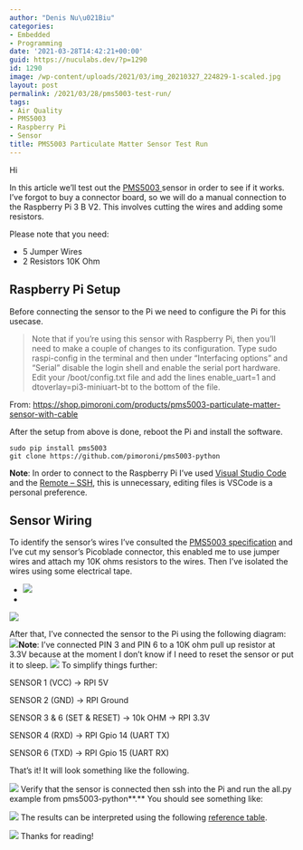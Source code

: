```yaml
---
author: "Denis Nu\u021Biu"
categories:
- Embedded
- Programming
date: '2021-03-28T14:42:21+00:00'
guid: https://nuculabs.dev/?p=1290
id: 1290
image: /wp-content/uploads/2021/03/img_20210327_224829-1-scaled.jpg
layout: post
permalink: /2021/03/28/pms5003-test-run/
tags:
- Air Quality
- PMS5003
- Raspberry Pi
- Sensor
title: PMS5003 Particulate Matter Sensor Test Run
---
```

Hi


In this article we’ll test out the [PMS5003 ](https://shop.pimoroni.com/products/pms5003-particulate-matter-sensor-with-cable)sensor in order to see if it works. I’ve forgot to buy a connector board, so we will do a manual connection to the Raspberry Pi 3 B V2. This involves cutting the wires and adding some resistors.


Please note that you need:


- 5 Jumper Wires
- 2 Resistors 10K Ohm


## Raspberry Pi Setup


Before connecting the sensor to the Pi we need to configure the Pi for this usecase.


> Note that if you’re using this sensor with Raspberry Pi, then you’ll need to make a couple of changes to its configuration. Type sudo raspi-config in the terminal and then under “Interfacing options” and “Serial” disable the login shell and enable the serial port hardware. Edit your /boot/config.txt file and add the lines enable\_uart=1 and dtoverlay=pi3-miniuart-bt to the bottom of the file.
> 
> 
From: https://shop.pimoroni.com/products/pms5003-particulate-matter-sensor-with-cable


After the setup from above is done, reboot the Pi and install the software.


```
sudo pip install pms5003
git clone https://github.com/pimoroni/pms5003-python
```


**Note**: In order to connect to the Raspberry Pi I’ve used [Visual Studio Code](https://code.visualstudio.com/) and the [Remote – SSH](https://marketplace.visualstudio.com/items?itemName=ms-vscode-remote.remote-ssh), this is unnecessary, editing files is VSCode is a personal preference.


## **Sensor Wiring**


To identify the sensor’s wires I’ve consulted the [PMS5003 specification](https://www.aqmd.gov/docs/default-source/aq-spec/resources-page/plantower-pms5003-manual_v2-3.pdf) and I’ve cut my sensor’s Picoblade connector, this enabled me to use jumper wires and attach my 10K ohms resistors to the wires. Then I’ve isolated the wires using some electrical tape.


- ![](/wp-content/uploads/2021/03/image-1.png?w=1024)
- 
![](/wp-content/uploads/2021/03/img_20210327_233804__01.jpg?w=1024)


After that, I’ve connected the sensor to the Pi using the following diagram:
![](/wp-content/uploads/2021/03/image-2.png?w=860)**Note**: I’ve connected PIN 3 and PIN 6 to a 10K ohm pull up resistor at 3.3V because at the moment I don’t know if I need to reset the sensor or put it to sleep.
![](/wp-content/uploads/2021/03/image-3.png?w=442)
To simplify things further:


SENSOR 1 (VCC) -> RPI 5V


SENSOR 2 (GND) -> RPI Ground


SENSOR 3 & 6 (SET & RESET) -> 10k OHM -> RPI 3.3V


SENSOR 4 (RXD) -> RPI Gpio 14 (UART TX)


SENSOR 6 (TXD) -> RPI Gpio 15 (UART RX)


That’s it! It will look something like the following.


![](/wp-content/uploads/2021/03/img_20210327_224829.jpg?w=1024)
Verify that the sensor is connected then ssh into the Pi and run the all.py example from pms5003-python**.** You should see something like:


![](/wp-content/uploads/2021/03/image.png?w=959)
The results can be interpreted using the following [reference table](https://aqicn.org/sensor/pms5003-7003/).


![](/wp-content/uploads/2021/03/image-4.png?w=1024)
Thanks for reading!